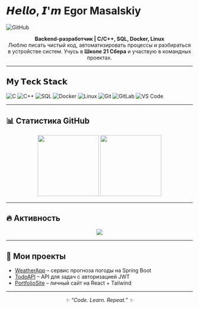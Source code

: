 <h1>𝙃𝙚𝙡𝙡𝙤, 𝙄'𝙢 Egor Masalskiy</h1>

![GitHub](https://img.shields.io/badge/-@valliena-181717?style=for-the-badge&logo=valliena&logoColor=white)

<p align="center">
  <b>Backend-разработчик | C/C++, SQL, Docker, Linux</b><br>
  Люблю писать чистый код, автоматизировать процессы и разбираться в устройстве систем.  
  Учусь в <b>Школе 21 Сбера</b> и участвую в командных проектах.
</p>

---

## 𝗠𝘆 𝗧𝗲𝗰𝗸 𝗦𝘁𝗮𝗰𝗸
![C](https://img.shields.io/badge/-C-00599C?style=for-the-badge&logo=c&logoColor=white)
![C++](https://img.shields.io/badge/-C++-00599C?style=for-the-badge&logo=c%2B%2B&logoColor=white)
![SQL](https://img.shields.io/badge/-SQL-336791?style=for-the-badge&logo=postgresql&logoColor=white)
![Docker](https://img.shields.io/badge/-Docker-2496ED?style=for-the-badge&logo=docker&logoColor=white)
![Linux](https://img.shields.io/badge/-Linux-FCC624?style=for-the-badge&logo=linux&logoColor=black)
![Git](https://img.shields.io/badge/-Git-F05032?style=for-the-badge&logo=git&logoColor=white)
![GitLab](https://img.shields.io/badge/-GitLab-FCA121?style=for-the-badge&logo=gitlab&logoColor=white)
![VS Code](https://img.shields.io/badge/-VS%20Code-007ACC?style=for-the-badge&logo=visual-studio-code&logoColor=white)

---

## 📊 Статистика GitHub
<p align="center">
  <img src="https://github-readme-stats.vercel.app/api?username=valliena&show_icons=true&theme=tokyonight" height="165">
  <img src="https://github-readme-stats.vercel.app/api/top-langs/?username=valliena&layout=compact&theme=tokyonight" height="165">
</p>

---

## 🔥 Активность
<p align="center">
  <img src="https://streak-stats.demolab.com?user=valliena&theme=tokyonight&hide_border=true">
</p>

---

## 🚀 Мои проекты
- [WeatherApp](https://github.com/valliena/WeatherApp) – сервис прогноза погоды на Spring Boot  
- [TodoAPI](https://github.com/valliena/TodoAPI) – API для задач с авторизацией JWT  
- [PortfolioSite](https://github.com/valliena/PortfolioSite) – личный сайт на React + Tailwind  

---

<p align="center">
  <i>✨ “Code. Learn. Repeat.” ✨</i>
</p>

<!--
**valliena/valliena** is a ✨ _special_ ✨ repository because its `README.md` (this file) appears on your GitHub profile.

Here are some ideas to get you started:

- 🔭 I’m currently working on ...
- 🌱 I’m currently learning ...
- 👯 I’m looking to collaborate on ...
- 🤔 I’m looking for help with ...
- 💬 Ask me about ...
- 📫 How to reach me: ...
- 😄 Pronouns: ...
- ⚡ Fun fact: ...
-->
